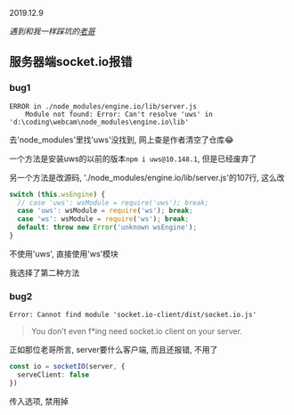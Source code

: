 2019.12.9

*遇到和我一样踩坑的[老哥]( https://jasminexie.github.io/using-webpack-for-node-backend/ )*

## 服务器端socket.io报错

### bug1

```
ERROR in ./node_modules/engine.io/lib/server.js
    Module not found: Error: Can't resolve 'uws' in 'd:\coding\webcam\node_modules\engine.io\lib'
```

去'node_modules'里找'uws'没找到, 网上查是作者清空了仓库😂

一个方法是安装uws的以前的版本`npm i uws@10.148.1`, 但是已经废弃了

另一个方法是改源码, './node_modules/engine.io/lib/server.js'的107行, 这么改

```javascript
switch (this.wsEngine) {
  // case 'uws': wsModule = require('uws'); break;
  case 'uws': wsModule = require('ws'); break;
  case 'ws': wsModule = require('ws'); break;
  default: throw new Error('unknown wsEngine');
}
```

不使用'uws', 直接使用'ws'模块

我选择了第二种方法

### bug2

```
Error: Cannot find module 'socket.io-client/dist/socket.io.js'
```

>  You don’t even f*ing need socket.io client on your server. 

正如那位老哥所言, server要什么客户端, 而且还报错, 不用了

```typescript
const io = socketIO(server, {
  serveClient: false
})
```

传入选项, 禁用掉